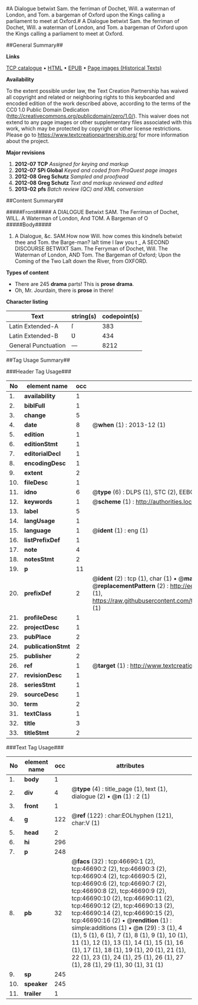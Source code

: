 #A Dialogue betwixt Sam. the ferriman of Dochet, Will. a waterman of London, and Tom. a bargeman of Oxford upon the Kings calling a parliament to meet at Oxford.#
A Dialogue betwixt Sam. the ferriman of Dochet, Will. a waterman of London, and Tom. a bargeman of Oxford upon the Kings calling a parliament to meet at Oxford.

##General Summary##

**Links**

[TCP catalogue](http://www.ota.ox.ac.uk/tcp/)  • 
[HTML](http://tei.it.ox.ac.uk/tcp/Texts-HTML/free/A35/A35917.html)  • 
[EPUB](http://tei.it.ox.ac.uk/tcp/Texts-EPUB/free/A35/A35917.epub) • 
[Page images (Historical Texts)](https://historicaltexts.jisc.ac.uk/eebo-11196647e)

**Availability**

To the extent possible under law, the Text Creation Partnership has waived all copyright and related or neighboring rights to this keyboarded and encoded edition of the work described above, according to the terms of the CC0 1.0 Public Domain Dedication (http://creativecommons.org/publicdomain/zero/1.0/). This waiver does not extend to any page images or other supplementary files associated with this work, which may be protected by copyright or other license restrictions. Please go to https://www.textcreationpartnership.org/ for more information about the project.

**Major revisions**

1. __2012-07__ __TCP__ *Assigned for keying and markup*
1. __2012-07__ __SPi Global__ *Keyed and coded from ProQuest page images*
1. __2012-08__ __Greg Schutz__ *Sampled and proofread*
1. __2012-08__ __Greg Schutz__ *Text and markup reviewed and edited*
1. __2013-02__ __pfs__ *Batch review (QC) and XML conversion*

##Content Summary##

#####Front#####
A DIALOGUE Betwixt SAM. The Ferriman of Dochet, WILL. A Waterman of London, And TOM. A Bargeman of O
#####Body#####

1. A Dialogue, &c.
SAM.How now Will. how comes this kindneſs betwixt thee and Tom. the Barge-man? laſt time I ſaw you t
    _ A SECOND DISCOURSE BETWIXT Sam. The Ferryman of Dochet, Will. The Waterman of London, AND Tom. The Bargeman of Oxford; Upon the Coming of the Two Laſt down the River, from OXFORD.

**Types of content**

  * There are 245 **drama** parts! This is **prose drama**.
  * Oh, Mr. Jourdain, there is **prose** in there!

**Character listing**


|Text|string(s)|codepoint(s)|
|---|---|---|
|Latin Extended-A|ſ|383|
|Latin Extended-B|Ʋ|434|
|General Punctuation|—|8212|

##Tag Usage Summary##

###Header Tag Usage###

|No|element name|occ|attributes|
|---|---|---|---|
|1.|__availability__|1||
|2.|__biblFull__|1||
|3.|__change__|5||
|4.|__date__|8| @__when__ (1) : 2013-12 (1)|
|5.|__edition__|1||
|6.|__editionStmt__|1||
|7.|__editorialDecl__|1||
|8.|__encodingDesc__|1||
|9.|__extent__|2||
|10.|__fileDesc__|1||
|11.|__idno__|6| @__type__ (6) : DLPS (1), STC (2), EEBO-CITATION (1), OCLC (1), VID (1)|
|12.|__keywords__|1| @__scheme__ (1) : http://authorities.loc.gov/ (1)|
|13.|__label__|5||
|14.|__langUsage__|1||
|15.|__language__|1| @__ident__ (1) : eng (1)|
|16.|__listPrefixDef__|1||
|17.|__note__|4||
|18.|__notesStmt__|2||
|19.|__p__|11||
|20.|__prefixDef__|2| @__ident__ (2) : tcp (1), char (1)  •  @__matchPattern__ (2) : ([0-9\-]+):([0-9IVX]+) (1), (.+) (1)  •  @__replacementPattern__ (2) : http://eebo.chadwyck.com/downloadtiff?vid=$1&page=$2 (1), https://raw.githubusercontent.com/textcreationpartnership/Texts/master/tcpchars.xml#$1 (1)|
|21.|__profileDesc__|1||
|22.|__projectDesc__|1||
|23.|__pubPlace__|2||
|24.|__publicationStmt__|2||
|25.|__publisher__|2||
|26.|__ref__|1| @__target__ (1) : http://www.textcreationpartnership.org/docs/. (1)|
|27.|__revisionDesc__|1||
|28.|__seriesStmt__|1||
|29.|__sourceDesc__|1||
|30.|__term__|2||
|31.|__textClass__|1||
|32.|__title__|3||
|33.|__titleStmt__|2||


###Text Tag Usage###

|No|element name|occ|attributes|
|---|---|---|---|
|1.|__body__|1||
|2.|__div__|4| @__type__ (4) : title_page (1), text (1), dialogue (2)  •  @__n__ (1) : 2 (1)|
|3.|__front__|1||
|4.|__g__|122| @__ref__ (122) : char:EOLhyphen (121), char:V (1)|
|5.|__head__|2||
|6.|__hi__|296||
|7.|__p__|248||
|8.|__pb__|32| @__facs__ (32) : tcp:46690:1 (2), tcp:46690:2 (2), tcp:46690:3 (2), tcp:46690:4 (2), tcp:46690:5 (2), tcp:46690:6 (2), tcp:46690:7 (2), tcp:46690:8 (2), tcp:46690:9 (2), tcp:46690:10 (2), tcp:46690:11 (2), tcp:46690:12 (2), tcp:46690:13 (2), tcp:46690:14 (2), tcp:46690:15 (2), tcp:46690:16 (2)  •  @__rendition__ (1) : simple:additions (1)  •  @__n__ (29) : 3 (1), 4 (1), 5 (1), 6 (1), 7 (1), 8 (1), 9 (1), 10 (1), 11 (1), 12 (1), 13 (1), 14 (1), 15 (1), 16 (1), 17 (1), 18 (1), 19 (1), 20 (1), 21 (1), 22 (1), 23 (1), 24 (1), 25 (1), 26 (1), 27 (1), 28 (1), 29 (1), 30 (1), 31 (1)|
|9.|__sp__|245||
|10.|__speaker__|245||
|11.|__trailer__|1||
